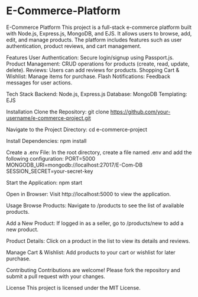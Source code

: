 # E-Commerce-Platform
E-Commerce Platform
This project is a full-stack e-commerce platform built with Node.js, Express.js, MongoDB, and EJS. It allows users to browse, add, edit, and manage products. The platform includes features such as user authentication, product reviews, and cart management.

Features
User Authentication: Secure login/signup using Passport.js.
Product Management: CRUD operations for products (create, read, update, delete).
Reviews: Users can add reviews for products.
Shopping Cart & Wishlist: Manage items for purchase.
Flash Notifications: Feedback messages for user actions.


Tech Stack
Backend: Node.js, Express.js
Database: MongoDB
Templating: EJS

Installation
Clone the Repository:
git clone https://github.com/your-username/e-commerce-project.git

Navigate to the Project Directory:
cd e-commerce-project

Install Dependencies:
npm install

Create a .env File:
In the root directory, create a file named .env and add the following configuration:
PORT=5000
MONGODB_URI=mongodb://localhost:27017/E-Com-DB
SESSION_SECRET=your-secret-key

Start the Application:
npm start

Open in Browser:
Visit http://localhost:5000 to view the application.

Usage
Browse Products:
Navigate to /products to see the list of available products.

Add a New Product:
If logged in as a seller, go to /products/new to add a new product.

Product Details:
Click on a product in the list to view its details and reviews.

Manage Cart & Wishlist:
Add products to your cart or wishlist for later purchase.

Contributing
Contributions are welcome! Please fork the repository and submit a pull request with your changes.

License
This project is licensed under the MIT License.